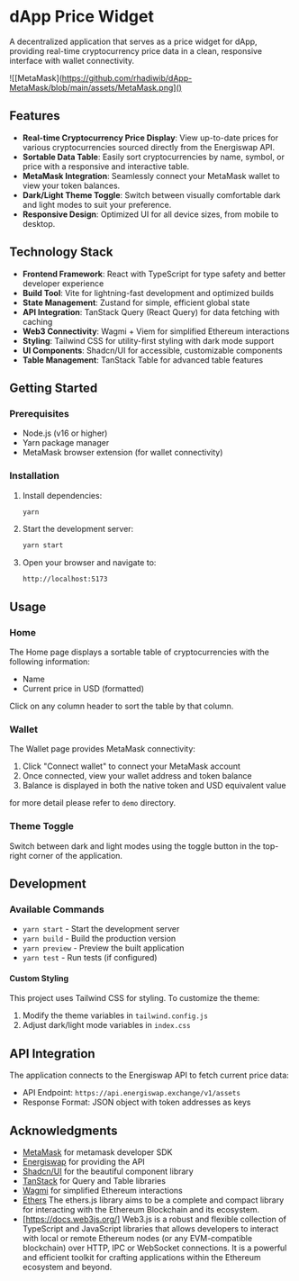 # dApp Price Widget

A decentralized application that serves as a price widget for dApp, providing real-time cryptocurrency price data in a clean, responsive interface with wallet connectivity.

![[MetaMask](https://github.com/rhadiwib/dApp-MetaMask/blob/main/assets/MetaMask.png]()

## Features

- **Real-time Cryptocurrency Price Display**: View up-to-date prices for various cryptocurrencies sourced directly from the Energiswap API.
- **Sortable Data Table**: Easily sort cryptocurrencies by name, symbol, or price with a responsive and interactive table.
- **MetaMask Integration**: Seamlessly connect your MetaMask wallet to view your token balances.
- **Dark/Light Theme Toggle**: Switch between visually comfortable dark and light modes to suit your preference.
- **Responsive Design**: Optimized UI for all device sizes, from mobile to desktop.

## Technology Stack

- **Frontend Framework**: React with TypeScript for type safety and better developer experience
- **Build Tool**: Vite for lightning-fast development and optimized builds
- **State Management**: Zustand for simple, efficient global state
- **API Integration**: TanStack Query (React Query) for data fetching with caching
- **Web3 Connectivity**: Wagmi + Viem for simplified Ethereum interactions
- **Styling**: Tailwind CSS for utility-first styling with dark mode support
- **UI Components**: Shadcn/UI for accessible, customizable components
- **Table Management**: TanStack Table for advanced table features

## Getting Started

### Prerequisites

- Node.js (v16 or higher)
- Yarn package manager
- MetaMask browser extension (for wallet connectivity)

### Installation

1. Install dependencies:
   ```bash
   yarn
   ```

2. Start the development server:
   ```bash
   yarn start
   ```

3. Open your browser and navigate to:
   ```
   http://localhost:5173
   ```

## Usage

### Home

The Home page displays a sortable table of cryptocurrencies with the following information:
- Name
- Current price in USD (formatted)

Click on any column header to sort the table by that column.

### Wallet

The Wallet page provides MetaMask connectivity:
1. Click "Connect wallet" to connect your MetaMask account
2. Once connected, view your wallet address and token balance
3. Balance is displayed in both the native token and USD equivalent value

for more detail please refer to `demo` directory.

### Theme Toggle

Switch between dark and light modes using the toggle button in the top-right corner of the application.

## Development

### Available Commands

- `yarn start` - Start the development server
- `yarn build` - Build the production version
- `yarn preview` - Preview the built application
- `yarn test` - Run tests (if configured)

#### Custom Styling

This project uses Tailwind CSS for styling. To customize the theme:

1. Modify the theme variables in `tailwind.config.js`
2. Adjust dark/light mode variables in `index.css`

## API Integration

The application connects to the Energiswap API to fetch current price data:

- API Endpoint: `https://api.energiswap.exchange/v1/assets`
- Response Format: JSON object with token addresses as keys

## Acknowledgments
- [MetaMask](https://metamask.io/developer/sdk) for metamask developer SDK
- [Energiswap](https://app.energiswap.exchange) for providing the API
- [Shadcn/UI](https://ui.shadcn.com/) for the beautiful component library
- [TanStack](https://tanstack.com/) for Query and Table libraries
- [Wagmi](https://wagmi.sh/) for simplified Ethereum interactions
- [Ethers](https://docs.ethers.org/v6/) The ethers.js library aims to be a complete and compact library for interacting with the Ethereum Blockchain and its ecosystem.
- [https://docs.web3js.org/] Web3.js is a robust and flexible collection of TypeScript and JavaScript libraries that allows developers to interact with local or remote Ethereum nodes (or any EVM-compatible blockchain) over HTTP, IPC or WebSocket connections. It is a powerful and efficient toolkit for crafting applications within the Ethereum ecosystem and beyond.